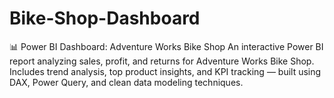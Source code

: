 # Bike-Shop-Dashboard
📊 Power BI Dashboard: Adventure Works Bike Shop An interactive Power BI report analyzing sales, profit, and returns for Adventure Works Bike Shop. Includes trend analysis, top product insights, and KPI tracking — built using DAX, Power Query, and clean data modeling techniques.

